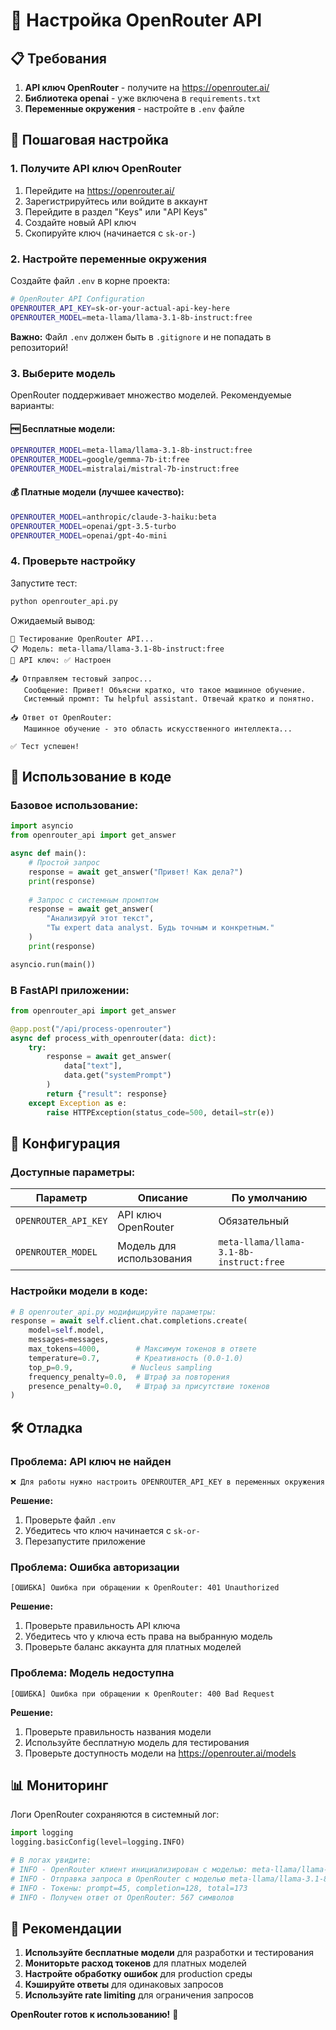 # 🤖 Настройка OpenRouter API

## 📋 Требования

1. **API ключ OpenRouter** - получите на https://openrouter.ai/
2. **Библиотека openai** - уже включена в `requirements.txt`
3. **Переменные окружения** - настройте в `.env` файле

## 🔧 Пошаговая настройка

### 1. Получите API ключ OpenRouter

1. Перейдите на https://openrouter.ai/
2. Зарегистрируйтесь или войдите в аккаунт
3. Перейдите в раздел "Keys" или "API Keys"
4. Создайте новый API ключ
5. Скопируйте ключ (начинается с `sk-or-`)

### 2. Настройте переменные окружения

Создайте файл `.env` в корне проекта:

```bash
# OpenRouter API Configuration
OPENROUTER_API_KEY=sk-or-your-actual-api-key-here
OPENROUTER_MODEL=meta-llama/llama-3.1-8b-instruct:free
```

**Важно:** Файл `.env` должен быть в `.gitignore` и не попадать в репозиторий!

### 3. Выберите модель

OpenRouter поддерживает множество моделей. Рекомендуемые варианты:

#### 🆓 Бесплатные модели:
```bash
OPENROUTER_MODEL=meta-llama/llama-3.1-8b-instruct:free
OPENROUTER_MODEL=google/gemma-7b-it:free
OPENROUTER_MODEL=mistralai/mistral-7b-instruct:free
```

#### 💰 Платные модели (лучшее качество):
```bash
OPENROUTER_MODEL=anthropic/claude-3-haiku:beta
OPENROUTER_MODEL=openai/gpt-3.5-turbo
OPENROUTER_MODEL=openai/gpt-4o-mini
```

### 4. Проверьте настройку

Запустите тест:

```bash
python openrouter_api.py
```

Ожидаемый вывод:
```
🤖 Тестирование OpenRouter API...
📋 Модель: meta-llama/llama-3.1-8b-instruct:free
🔑 API ключ: ✅ Настроен

📤 Отправляем тестовый запрос...
   Сообщение: Привет! Объясни кратко, что такое машинное обучение.
   Системный промпт: Ты helpful assistant. Отвечай кратко и понятно.

📥 Ответ от OpenRouter:
   Машинное обучение - это область искусственного интеллекта...

✅ Тест успешен!
```

## 🚀 Использование в коде

### Базовое использование:

```python
import asyncio
from openrouter_api import get_answer

async def main():
    # Простой запрос
    response = await get_answer("Привет! Как дела?")
    print(response)
    
    # Запрос с системным промптом
    response = await get_answer(
        "Анализируй этот текст", 
        "Ты expert data analyst. Будь точным и конкретным."
    )
    print(response)

asyncio.run(main())
```

### В FastAPI приложении:

```python
from openrouter_api import get_answer

@app.post("/api/process-openrouter")
async def process_with_openrouter(data: dict):
    try:
        response = await get_answer(
            data["text"], 
            data.get("systemPrompt")
        )
        return {"result": response}
    except Exception as e:
        raise HTTPException(status_code=500, detail=str(e))
```

## 🔧 Конфигурация

### Доступные параметры:

| Параметр | Описание | По умолчанию |
|----------|----------|---------------|
| `OPENROUTER_API_KEY` | API ключ OpenRouter | Обязательный |
| `OPENROUTER_MODEL` | Модель для использования | `meta-llama/llama-3.1-8b-instruct:free` |

### Настройки модели в коде:

```python
# В openrouter_api.py модифицируйте параметры:
response = await self.client.chat.completions.create(
    model=self.model,
    messages=messages,
    max_tokens=4000,        # Максимум токенов в ответе
    temperature=0.7,        # Креативность (0.0-1.0)
    top_p=0.9,             # Nucleus sampling
    frequency_penalty=0.0,  # Штраф за повторения
    presence_penalty=0.0,   # Штраф за присутствие токенов
)
```

## 🛠️ Отладка

### Проблема: API ключ не найден
```
❌ Для работы нужно настроить OPENROUTER_API_KEY в переменных окружения
```

**Решение:**
1. Проверьте файл `.env`
2. Убедитесь что ключ начинается с `sk-or-`
3. Перезапустите приложение

### Проблема: Ошибка авторизации
```
[ОШИБКА] Ошибка при обращении к OpenRouter: 401 Unauthorized
```

**Решение:**
1. Проверьте правильность API ключа
2. Убедитесь что у ключа есть права на выбранную модель
3. Проверьте баланс аккаунта для платных моделей

### Проблема: Модель недоступна
```
[ОШИБКА] Ошибка при обращении к OpenRouter: 400 Bad Request
```

**Решение:**
1. Проверьте правильность названия модели
2. Используйте бесплатную модель для тестирования
3. Проверьте доступность модели на https://openrouter.ai/models

## 📊 Мониторинг

Логи OpenRouter сохраняются в системный лог:

```python
import logging
logging.basicConfig(level=logging.INFO)

# В логах увидите:
# INFO - OpenRouter клиент инициализирован с моделью: meta-llama/llama-3.1-8b-instruct:free
# INFO - Отправка запроса в OpenRouter с моделью meta-llama/llama-3.1-8b-instruct:free
# INFO - Токены: prompt=45, completion=128, total=173
# INFO - Получен ответ от OpenRouter: 567 символов
```

## 🎯 Рекомендации

1. **Используйте бесплатные модели** для разработки и тестирования
2. **Мониторьте расход токенов** для платных моделей
3. **Настройте обработку ошибок** для production среды
4. **Кэшируйте ответы** для одинаковых запросов
5. **Используйте rate limiting** для ограничения запросов

**OpenRouter готов к использованию!** 🎉

